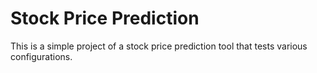 # Stock Price Prediction

This is a simple project of a stock price prediction tool that tests various configurations.
